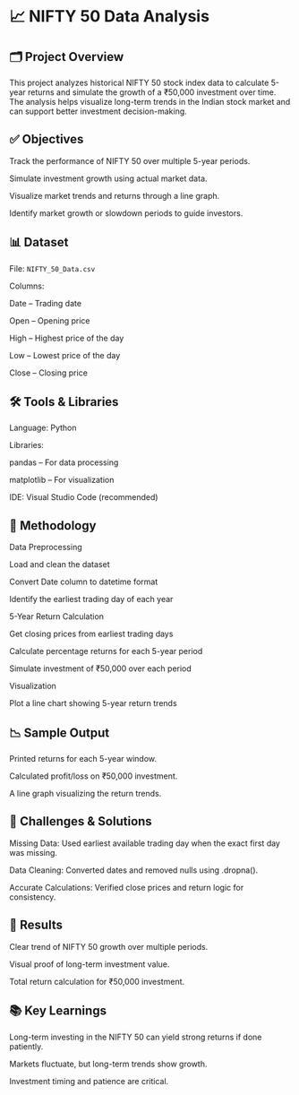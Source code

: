 # 📈 NIFTY 50 Data Analysis
## 🗂️ Project Overview
This project analyzes historical NIFTY 50 stock index data to calculate 5-year returns and simulate the growth of a ₹50,000 investment over time. The analysis helps visualize long-term trends in the Indian stock market and can support better investment decision-making.

## ✅ Objectives
Track the performance of NIFTY 50 over multiple 5-year periods.

Simulate investment growth using actual market data.

Visualize market trends and returns through a line graph.

Identify market growth or slowdown periods to guide investors.

## 📊 Dataset
File: `NIFTY_50_Data.csv`

Columns:

 Date – Trading date

 Open – Opening price

 High – Highest price of the day

 Low – Lowest price of the day

 Close – Closing price

## 🛠️ Tools & Libraries
Language: Python

Libraries:

 pandas – For data processing

 matplotlib – For visualization

IDE: Visual Studio Code (recommended)

## 📌 Methodology
Data Preprocessing

 Load and clean the dataset

 Convert Date column to datetime format

 Identify the earliest trading day of each year
 
5-Year Return Calculation

 Get closing prices from earliest trading days

 Calculate percentage returns for each 5-year period

 Simulate investment of ₹50,000 over each period

Visualization

 Plot a line chart showing 5-year return trends

## 📉 Sample Output
 Printed returns for each 5-year window.

 Calculated profit/loss on ₹50,000 investment.

 A line graph visualizing the return trends.

## 🧩 Challenges & Solutions
 Missing Data: Used earliest available trading day when the exact first day was missing.

 Data Cleaning: Converted dates and removed nulls using .dropna().

 Accurate Calculations: Verified close prices and return logic for consistency.

## 📌 Results
 Clear trend of NIFTY 50 growth over multiple periods.

 Visual proof of long-term investment value.

 Total return calculation for ₹50,000 investment.

## 📚 Key Learnings
 Long-term investing in the NIFTY 50 can yield strong returns if done patiently.

 Markets fluctuate, but long-term trends show growth.

 Investment timing and patience are critical.
